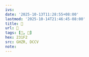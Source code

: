```yaml
---
ivs:
date: '2025-10-13T11:28:55+08:00'
lastmod: '2025-10-14T21:46:45-08:00'
title: 󰟖
url: 󰟖
tags: [𣇲, 𣇲]
hex: 231F2
src: GHZR, DCCV
note:
---
```

